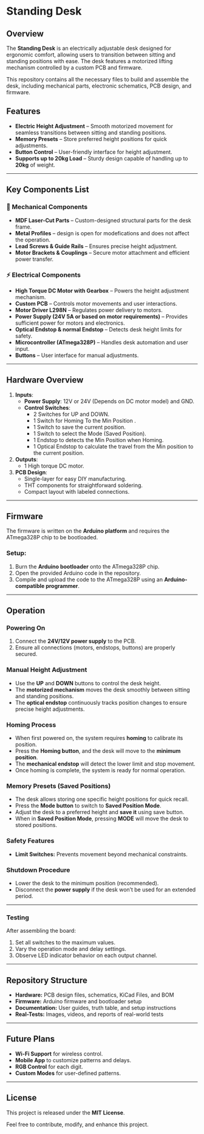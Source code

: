 # Standing Desk 

## Overview  
The **Standing Desk** is an electrically adjustable desk designed for ergonomic comfort, allowing users to transition between sitting and standing positions with ease. The desk features a motorized lifting mechanism controlled by a custom PCB and firmware.  

This repository contains all the necessary files to build and assemble the desk, including mechanical parts, electronic schematics, PCB design, and firmware.  

## Features  
- **Electric Height Adjustment** – Smooth motorized movement for seamless transitions between sitting and standing positions.  
- **Memory Presets** – Store preferred height positions for quick adjustments.
- **Button Control** – User-friendly interface for height adjustment.
- **Supports up to 20kg Load** – Sturdy design capable of handling up to **20kg** of weight.  
---

## Key Components List  
### 🔩 Mechanical Components  
- **MDF Laser-Cut Parts** – Custom-designed structural parts for the desk frame.  
- **Metal Profiles** – design is open for modefications and does not affect the operation.  
- **Lead Screws & Guide Rails** – Ensures precise height adjustment.  
- **Motor Brackets & Couplings** – Secure motor attachment and efficient power transfer.  

### ⚡ Electrical Components  
- **High Torque DC Motor with Gearbox** – Powers the height adjustment mechanism.  
- **Custom PCB** – Controls motor movements and user interactions.  
- **Motor Driver L298N** – Regulates power delivery to motors.  
- **Power Supply  (24V 5A or based on motor requirements)** – Provides sufficient power for motors and electronics.  
- **Optical Endstop & normal Endstop** – Detects desk height limits for safety.  
- **Microcontroller (ATmega328P)** – Handles desk automation and user input.  
- **Buttons** – User interface for manual adjustments.  
---

## Hardware Overview  
1. **Inputs**:  
   - **Power Supply**: 12V or 24V (Depends on DC motor model) and GND.  
   - **Control Switches**:  
     - 2 Switches for UP and DOWN.  
     - 1 Switch for Homing To the Min Position .
     - 1 Switch to save the current position. 
     - 1 Switch to select the Mode (Saved Position).
     - 1 Endstop to detects the Min Position when Homing.
     - 1 Optical Endstop to calculate the travel from the Min position to the current position.
2. **Outputs**:  
   - 1 High torque DC motor.
3. **PCB Design**:  
   - Single-layer for easy DIY manufacturing.  
   - THT components for straightforward soldering.  
   - Compact layout with labeled connections.  

---

## Firmware  
The firmware is written on the **Arduino platform** and requires the ATmega328P chip to be bootloaded.  
### Setup:  
1. Burn the **Arduino bootloader** onto the ATmega328P chip.  
2. Open the provided Arduino code in the repository.  
3. Compile and upload the code to the ATmega328P using an **Arduino-compatible programmer**.  

---

## Operation  

### Powering On  
1. Connect the **24V/12V power supply** to the PCB.  
2. Ensure all connections (motors, endstops, buttons) are properly secured.  

### Manual Height Adjustment  
- Use the **UP** and **DOWN** buttons to control the desk height.  
- The **motorized mechanism** moves the desk smoothly between sitting and standing positions.  
- The **optical endstop** continuously tracks position changes to ensure precise height adjustments.  

### Homing Process  
- When first powered on, the system requires **homing** to calibrate its position.  
- Press the **Homing button**, and the desk will move to the **minimum position**.  
- The **mechanical endstop** will detect the lower limit and stop movement.  
- Once homing is complete, the system is ready for normal operation.  

### Memory Presets (Saved Positions)  
- The desk allows storing one specific height positions for quick recall.  
- Press the **Mode button** to switch to **Saved Position Mode**.  
- Adjust the desk to a preferred height and **save it** using save button.  
- When in **Saved Position Mode**, pressing **MODE** will move the desk to stored positions.  

### Safety Features  
- **Limit Switches:** Prevents movement beyond mechanical constraints.  

### Shutdown Procedure  
- Lower the desk to the minimum position (recommended).  
- Disconnect the **power supply** if the desk won’t be used for an extended period.  

     
---

### Testing  
After assembling the board:  
1. Set all switches to the maximum values.  
2. Vary the operation mode and delay settings.  
3. Observe LED indicator behavior on each output channel.  

---

## Repository Structure  
- **Hardware:** PCB design files, schematics, KiCad Files, and BOM
- **Firmware:** Arduino firmware and bootloader setup
- **Documentation:** User guides, truth table, and setup instructions
- **Real-Tests:** Images, videos, and reports of real-world tests

---

## Future Plans  
- **Wi-Fi Support** for wireless control.  
- **Mobile App** to customize patterns and delays.  
- **RGB Control** for each digit.  
- **Custom Modes** for user-defined patterns.  

---

## License  
This project is released under the **MIT License**.  

Feel free to contribute, modify, and enhance this project.
